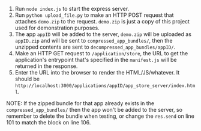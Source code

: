 1. Run `node index.js` to start the express server.
1. Run `python upload_file.py` to make an HTTP POST request that attaches `demo.zip` to the request. `demo.zip` is just a copy of this project used for demonstration purposes.
1. The app `appID` will be added to the server, `demo.zip` will be uploaded as `appID.zip` and will be sent to `compressed_app_bundles/`, then the unzipped contents are sent to `decompressed_app_bundles/appID/`.
1. Make an HTTP GET request to `/application/store`, the URL to get the application's entrypoint that's specified in the `manifest.js` will be returned in the response.
1. Enter the URL into the browser to render the HTML/JS/whatever. It should be `http://localhost:3000/applications/appID/app_store_server/index.html`.

NOTE: If the zipped bundle for that app already exists in the `compressed_app_bundles/` then the app won't be added to the server, so remember to delete the bundle when testing, or change the `res.send` on line 101 to match the block on line 106.